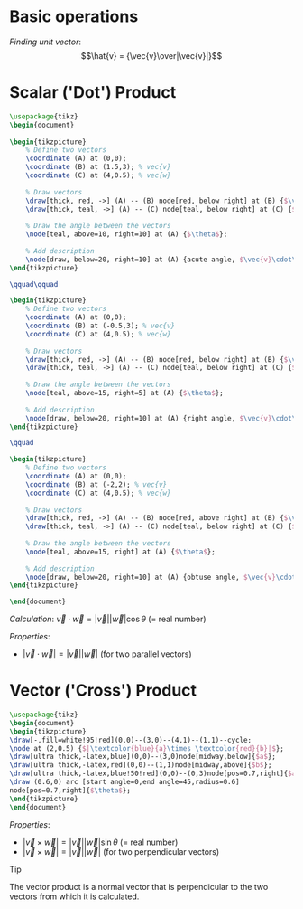 # Basic operations
*Finding unit vector*:
$$\hat{v} = {\vec{v}\over|\vec{v}|}$$

# Scalar ('Dot') Product
```tikz
\usepackage{tikz}
\begin{document}
	
\begin{tikzpicture}
	% Define two vectors
	\coordinate (A) at (0,0);
	\coordinate (B) at (1.5,3); % vec{v}
	\coordinate (C) at (4,0.5); % vec{w}
	
	% Draw vectors
	\draw[thick, red, ->] (A) -- (B) node[red, below right] at (B) {$\vec{v}$};
	\draw[thick, teal, ->] (A) -- (C) node[teal, below right] at (C) {$\vec{w}$};
	
	% Draw the angle between the vectors
	\node[teal, above=10, right=10] at (A) {$\theta$};
	
	% Add description
	\node[draw, below=20, right=10] at (A) {acute angle, $\vec{v}\cdot\vec{w} > 0$};
\end{tikzpicture}

\qquad\qquad

\begin{tikzpicture}
	% Define two vectors
	\coordinate (A) at (0,0);
	\coordinate (B) at (-0.5,3); % vec{v}
	\coordinate (C) at (4,0.5); % vec{w}
	
	% Draw vectors
	\draw[thick, red, ->] (A) -- (B) node[red, below right] at (B) {$\vec{v}$};
	\draw[thick, teal, ->] (A) -- (C) node[teal, below right] at (C) {$\vec{w}$};
	
	% Draw the angle between the vectors
	\node[teal, above=15, right=5] at (A) {$\theta$};
	
	% Add description
	\node[draw, below=20, right=10] at (A) {right angle, $\vec{v}\cdot\vec{w} = 0$};
\end{tikzpicture}

\qquad

\begin{tikzpicture}
	% Define two vectors
	\coordinate (A) at (0,0);
	\coordinate (B) at (-2,2); % vec{v}
	\coordinate (C) at (4,0.5); % vec{w}
	
	% Draw vectors
	\draw[thick, red, ->] (A) -- (B) node[red, above right] at (B) {$\vec{v}$};
	\draw[thick, teal, ->] (A) -- (C) node[teal, below right] at (C) {$\vec{w}$};
	
	% Draw the angle between the vectors
	\node[teal, above=15, right] at (A) {$\theta$};
	
	% Add description
	\node[draw, below=20, right=10] at (A) {obtuse angle, $\vec{v}\cdot\vec{w} < 0$};
\end{tikzpicture}

\end{document}
```
*Calculation*: $\vec{v}\cdot\vec{w} = |\vec{v}||\vec{w}|\cos{\theta}$ (= real number)

*Properties*:
- $|\vec{v}\cdot\vec{w}| = |\vec{v}| |\vec{w}|$ (for two parallel vectors)

# Vector ('Cross') Product
```tikz
\usepackage{tikz}
\begin{document}
\begin{tikzpicture}
\draw[-,fill=white!95!red](0,0)--(3,0)--(4,1)--(1,1)--cycle;
\node at (2,0.5) {$|\textcolor{blue}{a}\times \textcolor{red}{b}|$};
\draw[ultra thick,-latex,blue](0,0)--(3,0)node[midway,below]{$a$};
\draw[ultra thick,-latex,red](0,0)--(1,1)node[midway,above]{$b$};
\draw[ultra thick,-latex,blue!50!red](0,0)--(0,3)node[pos=0.7,right]{$a\times b$};
\draw (0.6,0) arc [start angle=0,end angle=45,radius=0.6]
node[pos=0.7,right]{$\theta$};
\end{tikzpicture}
\end{document}
```

*Properties*:
- $|\vec{v} \times \vec{w}| = |\vec{v}||\vec{w}|\sin{\theta}$ (= real number)
- $|\vec{v} \times \vec{w}| = |\vec{v}||\vec{w}|$ (for two perpendicular vectors)

> [!tip]
> The vector product is a <span class="hi-blue">normal vector</span> that is <span class="hi-green">perpendicular</span> to the two vectors from which it is calculated.
